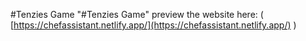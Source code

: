 #Tenzies Game
"#Tenzies Game" 
preview the website here: ( [https://chefassistant.netlify.app/](https://chefassistant.netlify.app/) )

